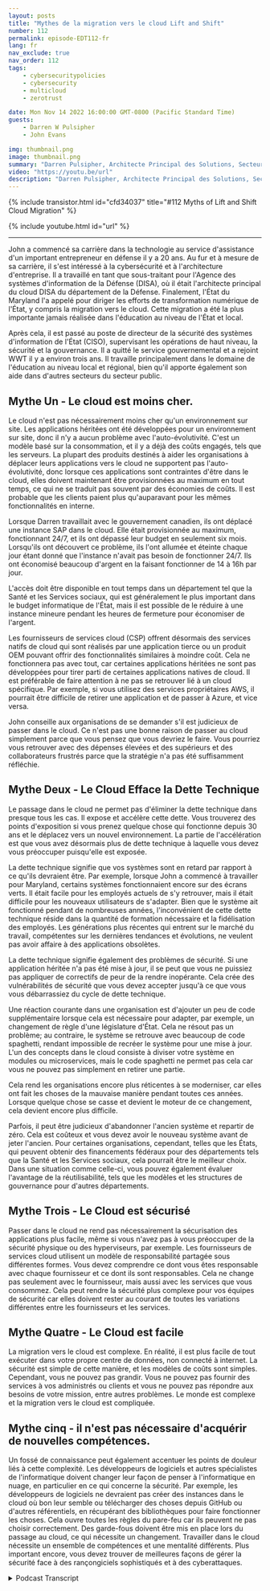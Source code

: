 ```yaml
---
layout: posts
title: "Mythes de la migration vers le cloud Lift and Shift"
number: 112
permalink: episode-EDT112-fr
lang: fr
nav_exclude: true
nav_order: 112
tags:
    - cybersecuritypolicies
    - cybersecurity
    - multicloud
    - zerotrust

date: Mon Nov 14 2022 16:00:00 GMT-0800 (Pacific Standard Time)
guests:
    - Darren W Pulsipher
    - John Evans

img: thumbnail.png
image: thumbnail.png
summary: "Darren Pulsipher, Architecte Principal des Solutions, Secteur Public, Intel, et John Evans, Conseiller Principal en Technologie, WWT, discutent de cinq mythes sur la migration vers le cloud par transfert et déplacement."
video: "https://youtu.be/url"
description: "Darren Pulsipher, Architecte Principal des Solutions, Secteur Public, Intel, et John Evans, Conseiller Principal en Technologie, WWT, discutent de cinq mythes sur la migration vers le cloud par transfert et déplacement."
---
```



<div>
{% include transistor.html id="cfd34037" title="#112 Myths of Lift and Shift Cloud Migration" %}

{% include youtube.html id="url" %}
</div>

---

John a commencé sa carrière dans la technologie au service d'assistance d'un important entrepreneur en défense il y a 20 ans. Au fur et à mesure de sa carrière, il s'est intéressé à la cybersécurité et à l'architecture d'entreprise. Il a travaillé en tant que sous-traitant pour l'Agence des systèmes d'information de la Défense (DISA), où il était l'architecte principal du cloud DISA du département de la Défense. Finalement, l'État du Maryland l'a appelé pour diriger les efforts de transformation numérique de l'État, y compris la migration vers le cloud. Cette migration a été la plus importante jamais réalisée dans l'éducation au niveau de l'État et local.

Après cela, il est passé au poste de directeur de la sécurité des systèmes d'information de l'État (CISO), supervisant les opérations de haut niveau, la sécurité et la gouvernance. Il a quitté le service gouvernemental et a rejoint WWT il y a environ trois ans. Il travaille principalement dans le domaine de l'éducation au niveau local et régional, bien qu'il apporte également son aide dans d'autres secteurs du secteur public.

## Mythe Un - Le cloud est moins cher.

Le cloud n'est pas nécessairement moins cher qu'un environnement sur site. Les applications héritées ont été développées pour un environnement sur site, donc il n'y a aucun problème avec l'auto-évolutivité. C'est un modèle basé sur la consommation, et il y a déjà des coûts engagés, tels que les serveurs. La plupart des produits destinés à aider les organisations à déplacer leurs applications vers le cloud ne supportent pas l'auto-évolutivité, donc lorsque ces applications sont contraintes d'être dans le cloud, elles doivent maintenant être provisionnées au maximum en tout temps, ce qui ne se traduit pas souvent par des économies de coûts. Il est probable que les clients paient plus qu'auparavant pour les mêmes fonctionnalités en interne.

Lorsque Darren travaillait avec le gouvernement canadien, ils ont déplacé une instance SAP dans le cloud. Elle était provisionnée au maximum, fonctionnant 24/7, et ils ont dépassé leur budget en seulement six mois. Lorsqu'ils ont découvert ce problème, ils l'ont allumée et éteinte chaque jour étant donné que l'instance n'avait pas besoin de fonctionner 24/7. Ils ont économisé beaucoup d'argent en la faisant fonctionner de 14 à 16h par jour.

L'accès doit être disponible en tout temps dans un département tel que la Santé et les Services sociaux, qui est généralement le plus important dans le budget informatique de l'État, mais il est possible de le réduire à une instance mineure pendant les heures de fermeture pour économiser de l'argent.

Les fournisseurs de services cloud (CSP) offrent désormais des services natifs de cloud qui sont réalisés par une application tierce ou un produit OEM pouvant offrir des fonctionnalités similaires à moindre coût. Cela ne fonctionnera pas avec tout, car certaines applications héritées ne sont pas développées pour tirer parti de certaines applications natives de cloud. Il est préférable de faire attention à ne pas se retrouver lié à un cloud spécifique. Par exemple, si vous utilisez des services propriétaires AWS, il pourrait être difficile de retirer une application et de passer à Azure, et vice versa.

John conseille aux organisations de se demander s'il est judicieux de passer dans le cloud. Ce n'est pas une bonne raison de passer au cloud simplement parce que vous pensez que vous devriez le faire. Vous pourriez vous retrouver avec des dépenses élevées et des supérieurs et des collaborateurs frustrés parce que la stratégie n'a pas été suffisamment réfléchie.

## Mythe Deux - Le Cloud Efface la Dette Technique

Le passage dans le cloud ne permet pas d'éliminer la dette technique dans presque tous les cas. Il expose et accélère cette dette. Vous trouverez des points d'exposition si vous prenez quelque chose qui fonctionne depuis 30 ans et le déplacez vers un nouvel environnement. La partie de l'accélération est que vous avez désormais plus de dette technique à laquelle vous devez vous préoccuper puisqu'elle est exposée.

La dette technique signifie que vos systèmes sont en retard par rapport à ce qu'ils devraient être. Par exemple, lorsque John a commencé à travailler pour Maryland, certains systèmes fonctionnaient encore sur des écrans verts. Il était facile pour les employés actuels de s'y retrouver, mais il était difficile pour les nouveaux utilisateurs de s'adapter. Bien que le système ait fonctionné pendant de nombreuses années, l'inconvénient de cette dette technique réside dans la quantité de formation nécessaire et la fidélisation des employés. Les générations plus récentes qui entrent sur le marché du travail, compétentes sur les dernières tendances et évolutions, ne veulent pas avoir affaire à des applications obsolètes.

La dette technique signifie également des problèmes de sécurité. Si une application héritée n'a pas été mise à jour, il se peut que vous ne puissiez pas appliquer de correctifs de peur de la rendre inopérante. Cela crée des vulnérabilités de sécurité que vous devez accepter jusqu'à ce que vous vous débarrassiez du cycle de dette technique.

Une réaction courante dans une organisation est d'ajouter un peu de code supplémentaire lorsque cela est nécessaire pour adapter, par exemple, un changement de règle d'une législature d'État. Cela ne résout pas un problème; au contraire, le système se retrouve avec beaucoup de code spaghetti, rendant impossible de recréer le système pour une mise à jour. L'un des concepts dans le cloud consiste à diviser votre système en modules ou microservices, mais le code spaghetti ne permet pas cela car vous ne pouvez pas simplement en retirer une partie.

Cela rend les organisations encore plus réticentes à se moderniser, car elles ont fait les choses de la mauvaise manière pendant toutes ces années. Lorsque quelque chose se casse et devient le moteur de ce changement, cela devient encore plus difficile.

Parfois, il peut être judicieux d'abandonner l'ancien système et repartir de zéro. Cela est coûteux et vous devez avoir le nouveau système avant de jeter l'ancien. Pour certaines organisations, cependant, telles que les États, qui peuvent obtenir des financements fédéraux pour des départements tels que la Santé et les Services sociaux, cela pourrait être le meilleur choix. Dans une situation comme celle-ci, vous pouvez également évaluer l'avantage de la réutilisabilité, tels que les modèles et les structures de gouvernance pour d'autres départements.

## Mythe Trois - Le Cloud est sécurisé

Passer dans le cloud ne rend pas nécessairement la sécurisation des applications plus facile, même si vous n'avez pas à vous préoccuper de la sécurité physique ou des hyperviseurs, par exemple. Les fournisseurs de services cloud utilisent un modèle de responsabilité partagée sous différentes formes. Vous devez comprendre ce dont vous êtes responsable avec chaque fournisseur et ce dont ils sont responsables. Cela ne change pas seulement avec le fournisseur, mais aussi avec les services que vous consommez. Cela peut rendre la sécurité plus complexe pour vos équipes de sécurité car elles doivent rester au courant de toutes les variations différentes entre les fournisseurs et les services.

## Mythe Quatre - Le Cloud est facile

La migration vers le cloud est complexe. En réalité, il est plus facile de tout exécuter dans votre propre centre de données, non connecté à internet. La sécurité est simple de cette manière, et les modèles de coûts sont simples. Cependant, vous ne pouvez pas grandir. Vous ne pouvez pas fournir des services à vos administrés ou clients et vous ne pouvez pas répondre aux besoins de votre mission, entre autres problèmes. Le monde est complexe et la migration vers le cloud est compliquée.

## Mythe cinq - il n'est pas nécessaire d'acquérir de nouvelles compétences.

Un fossé de connaissance peut également accentuer les points de douleur liés à cette complexité. Les développeurs de logiciels et autres spécialistes de l'informatique doivent changer leur façon de penser à l'informatique en nuage, en particulier en ce qui concerne la sécurité. Par exemple, les développeurs de logiciels ne devraient pas créer des instances dans le cloud où bon leur semble ou télécharger des choses depuis GitHub ou d'autres référentiels, en récupérant des bibliothèques pour faire fonctionner les choses. Cela ouvre toutes les règles du pare-feu car ils peuvent ne pas choisir correctement. Des garde-fous doivent être mis en place lors du passage au cloud, ce qui nécessite un changement. Travailler dans le cloud nécessite un ensemble de compétences et une mentalité différents. Plus important encore, vous devez trouver de meilleures façons de gérer la sécurité face à des rançongiciels sophistiqués et à des cyberattaques.



<details>
<summary> Podcast Transcript </summary>

<p></p>

</details>
